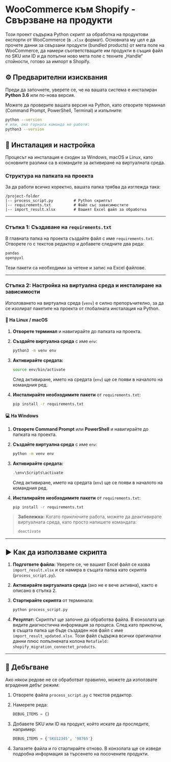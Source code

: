 # WooCommerce към Shopify - Свързване на продукти

Този проект съдържа Python скрипт за обработка на продуктови експорти от WooCommerce (в `.xlsx` формат). Основната му цел е да прочете данни за свързани продукти (bundled products) от мета поле на WooCommerce, да намери съответстващите им продукти в същия файл по SKU или ID и да попълни ново мета поле с техните „Handle“ стойности, готово за импорт в Shopify.

## ⚙️ Предварителни изисквания

Преди да започнете, уверете се, че на вашата система е инсталиран **Python 3.6** или по-нова версия.

Можете да проверите вашата версия на Python, като отворите терминал (Command Prompt, PowerShell, Terminal) и изпълните:

```bash
python --version
# или, ако горната команда не работи:
python3 --version
````

## 🚀 Инсталация и настройка

Процесът на инсталация е сходен за Windows, macOS и Linux, като основните разлики са в командите за активиране на виртуалната среда.

### Структура на папката на проекта

За да работи всичко коректно, вашата папка трябва да изглежда така:

```
/project-folder
|-- process_script.py         # Python скриптът
|-- requirements.txt          # Файл със зависимостите
|-- import_result.xlsx        # Вашият Excel файл за обработка
```

---

### Стъпка 1: Създаване на `requirements.txt`

В главната папка на проекта създайте файл с име `requirements.txt`.
Отворете го с текстов редактор и добавете следните два реда:

```txt
pandas
openpyxl
```

Тези пакети са необходими за четене и запис на Excel файлове.

---

### Стъпка 2: Настройка на виртуална среда и инсталиране на зависимости

Използването на виртуална среда (`venv`) е силно препоръчително, за да се изолират пакетите на проекта от глобалната инсталация на Python.

#### 🐧 **На Linux / macOS**

1. **Отворете терминал** и навигирайте до папката на проекта.
2. **Създайте виртуална среда** с име `env`:

   ```bash
   python3 -m venv env
   ```
3. **Активирайте средата:**

   ```bash
   source env/bin/activate
   ```

   След активиране, името на средата (`env`) ще се появи в началото на командния ред.
4. **Инсталирайте необходимите пакети** от `requirements.txt`:

   ```bash
   pip install -r requirements.txt
   ```

#### 💻 **На Windows**

1. **Отворете Command Prompt** или **PowerShell** и навигирайте до папката на проекта.
2. **Създайте виртуална среда** с име `env`:

   ```bash
   python -m venv env
   ```
3. **Активирайте средата:**

   ```powershell
   .\env\Scripts\activate
   ```

   След активиране, името на средата (`env`) ще се появи в началото на командния ред.
4. **Инсталирайте необходимите пакети** от `requirements.txt`:

   ```bash
   pip install -r requirements.txt
   ```

> **Забележка:** Когато приключите работа, можете да деактивирате виртуалната среда, като просто напишете командата:
>
> ```bash
> deactivate
> ```

---

## ▶️ Как да използваме скрипта

1. **Подгответе файла:**
   Уверете се, че вашият Excel файл се казва `import_result.xlsx` и се намира в същата папка като скрипта (`process_script.py`).

2. **Активирайте виртуалната среда** (ако не е вече активна), както е описано в стъпка 2.

3. **Стартирайте скрипта** от терминала:

   ```bash
   python process_script.py
   ```

4. **Резултат:**
   Скриптът ще започне да обработва файла. В конзолата ще видите диагностична информация за процеса.
   След като приключи, в същата папка ще бъде създаден нов файл с име `import_result_updated.xlsx`.
   Този файл съдържа всички оригинални данни плюс попълнената колона `Metafield: shopify_migration_connectet_products`.

---

## 🐞 Дебъгване

Ако някои редове не се обработват правилно, можете да използвате вградения дебъг режим:

1. Отворете файла `process_script.py` с текстов редактор.
2. Намерете реда:

   ```python
   DEBUG_ITEMS = {}
   ```
3. Добавете SKU или ID на продукт, който искате да проследите, например:

   ```python
   DEBUG_ITEMS = {'SKU12345', '98765'}
   ```
4. Запазете файла и го стартирайте отново.
   В конзолата ще се изведе подробна информация за търсенето на посочените продукти.

